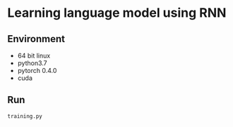 # Learning language model using RNN

## Environment
- 64 bit linux
- python3.7
- pytorch 0.4.0
- cuda

## Run
```bash
training.py
```
